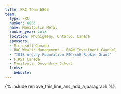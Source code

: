 ```yaml
---
title: FRC Team 6865
team:
  type: FRC
  number: 6865
  name: Manitoulin Metal
  rookie_year: 2018
  location: M'Chigeeng, Ontario, Canada
  sponsors:
  - Microsoft Canada
  - RBC Wealth Management - PH&N Investment Counsel
  - "2018 Argosy Foundation FRC\xAE Rookie Grant"
  - FIRST Canada
  - Manitoulin Secondary School
  links:
    Website:
---
```


{% include remove_this_line_and_add_a_paragraph %}
